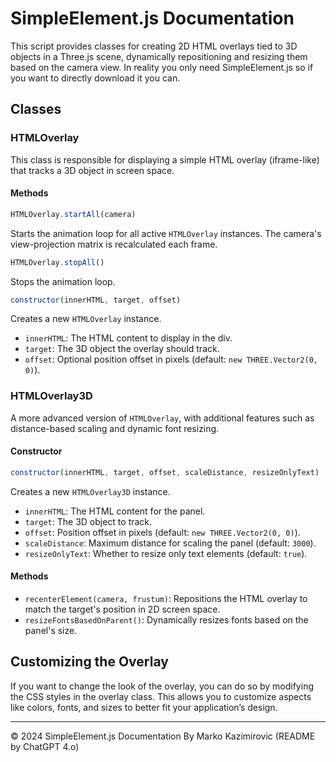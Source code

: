 
# SimpleElement.js Documentation

This script provides classes for creating 2D HTML overlays tied to 3D objects in a Three.js scene, dynamically repositioning and resizing them based on the camera view. In reality you only need SimpleElement.js so if you want to directly download it you can.

## Classes

### HTMLOverlay

This class is responsible for displaying a simple HTML overlay (iframe-like) that tracks a 3D object in screen space.

#### Methods

```javascript
HTMLOverlay.startAll(camera)
```
Starts the animation loop for all active `HTMLOverlay` instances. The camera's view-projection matrix is recalculated each frame.

```javascript
HTMLOverlay.stopAll()
```
Stops the animation loop.

```javascript
constructor(innerHTML, target, offset)
```
Creates a new `HTMLOverlay` instance.

- `innerHTML`: The HTML content to display in the div.
- `target`: The 3D object the overlay should track.
- `offset`: Optional position offset in pixels (default: `new THREE.Vector2(0, 0)`).

### HTMLOverlay3D

A more advanced version of `HTMLOverlay`, with additional features such as distance-based scaling and dynamic font resizing.

#### Constructor

```javascript
constructor(innerHTML, target, offset, scaleDistance, resizeOnlyText)
```
Creates a new `HTMLOverlay3D` instance.

- `innerHTML`: The HTML content for the panel.
- `target`: The 3D object to track.
- `offset`: Position offset in pixels (default: `new THREE.Vector2(0, 0)`).
- `scaleDistance`: Maximum distance for scaling the panel (default: `3000`).
- `resizeOnlyText`: Whether to resize only text elements (default: `true`).

#### Methods

- `recenterElement(camera, frustum)`: Repositions the HTML overlay to match the target's position in 2D screen space.
- `resizeFontsBasedOnParent()`: Dynamically resizes fonts based on the panel's size.


## Customizing the Overlay

If you want to change the look of the overlay, you can do so by modifying the CSS styles in the overlay class. This allows you to customize aspects like colors, fonts, and sizes to better fit your application’s design.

---

&copy; 2024 SimpleElement.js Documentation By Marko Kazimirovic (README by ChatGPT 4.o)



